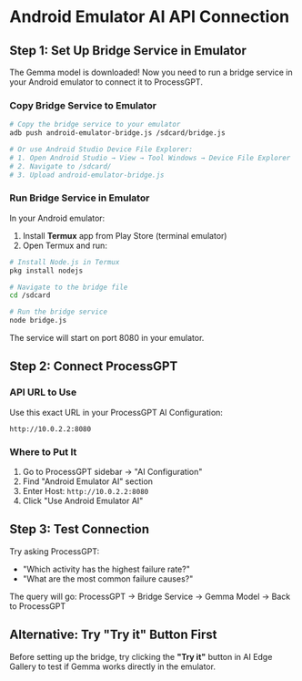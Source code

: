 # Android Emulator AI API Connection

## Step 1: Set Up Bridge Service in Emulator

The Gemma model is downloaded! Now you need to run a bridge service in your Android emulator to connect it to ProcessGPT.

### Copy Bridge Service to Emulator
```bash
# Copy the bridge service to your emulator
adb push android-emulator-bridge.js /sdcard/bridge.js

# Or use Android Studio Device File Explorer:
# 1. Open Android Studio → View → Tool Windows → Device File Explorer
# 2. Navigate to /sdcard/
# 3. Upload android-emulator-bridge.js
```

### Run Bridge Service in Emulator
In your Android emulator:
1. Install **Termux** app from Play Store (terminal emulator)
2. Open Termux and run:
```bash
# Install Node.js in Termux
pkg install nodejs

# Navigate to the bridge file
cd /sdcard

# Run the bridge service
node bridge.js
```

The service will start on port 8080 in your emulator.

## Step 2: Connect ProcessGPT

### API URL to Use
Use this exact URL in your ProcessGPT AI Configuration:
```
http://10.0.2.2:8080
```

### Where to Put It
1. Go to ProcessGPT sidebar → "AI Configuration"
2. Find "Android Emulator AI" section
3. Enter Host: `http://10.0.2.2:8080`
4. Click "Use Android Emulator AI"

## Step 3: Test Connection

Try asking ProcessGPT:
- "Which activity has the highest failure rate?"
- "What are the most common failure causes?"

The query will go:
ProcessGPT → Bridge Service → Gemma Model → Back to ProcessGPT

## Alternative: Try "Try it" Button First

Before setting up the bridge, try clicking the **"Try it"** button in AI Edge Gallery to test if Gemma works directly in the emulator.